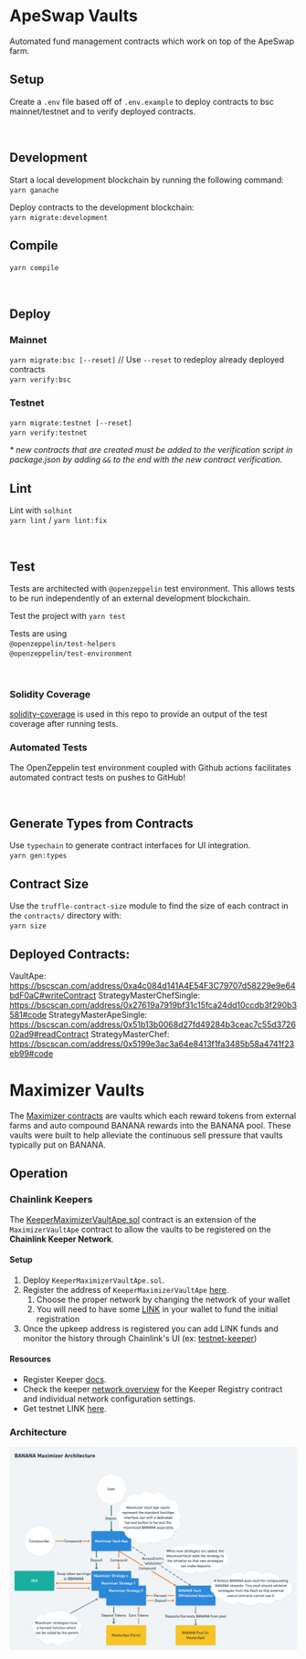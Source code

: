 # ApeSwap Vaults
Automated fund management contracts which work on top of the ApeSwap farm.

## Setup
Create a `.env` file based off of `.env.example` to deploy contracts to bsc mainnet/testnet and to verify deployed contracts.  

</br>

## Development
Start a local development blockchain by running the following command:  
`yarn ganache`  
  
Deploy contracts to the development blockchain:  
`yarn migrate:development` 

## Compile
`yarn compile`

</br>

## Deploy 

### Mainnet
`yarn migrate:bsc [--reset]` // Use `--reset` to redeploy already deployed contracts   
`yarn verify:bsc`  

### Testnet
`yarn migrate:testnet [--reset]`  
`yarn verify:testnet`  
  
_* new contracts that are created must be added to the verification script in package.json by adding `&&` to the end with the new contract verification._


## Lint
Lint with `solhint`  
`yarn lint` / `yarn lint:fix`    

</br>

## Test
Tests are architected with `@openzeppelin` test environment. This allows tests to be run independently of an external development blockchain.   

Test the project with `yarn test`   

Tests are using  
`@openzeppelin/test-helpers`  
`@openzeppelin/test-environment` 

</br>

### Solidity Coverage
[solidity-coverage](https://www.npmjs.com/package/solidity-coverage) is used in this repo to provide an output of the test coverage after running tests.

### Automated Tests
The OpenZeppelin test environment coupled with Github actions facilitates automated contract tests on pushes to GitHub! 

</br>

## Generate Types from Contracts
Use `typechain` to generate contract interfaces for UI integration.  
`yarn gen:types`  

## Contract Size 
Use the `truffle-contract-size` module to find the size of each contract in the `contracts/` directory with:  
`yarn size`  

## Deployed Contracts:

VaultApe:                   https://bscscan.com/address/0xa4c084d141A4E54F3C79707d58229e9e64bdF0aC#writeContract
StrategyMasterChefSingle:   https://bscscan.com/address/0x27619a7919bf31c15fca24dd10ccdb3f290b3581#code
StrategyMasterApeSingle:    https://bscscan.com/address/0x51b13b0068d27fd49284b3ceac7c55d372602ad9#readContract
StrategyMasterChef:         https://bscscan.com/address/0x5199e3ac3a64e8413f1fa3485b58a4741f23eb99#code


# Maximizer Vaults
The [Maximizer contracts](./contracts/maximizer/) are vaults which each reward tokens from external farms and auto compound BANANA rewards into the BANANA pool. These vaults were built to help alleviate the continuous sell pressure that vaults typically put on BANANA.

## Operation

### Chainlink Keepers
The [KeeperMaximizerVaultApe.sol](./contracts/maximizer/KeeperMaximizerVaultApe.sol) contract is an extension of the `MaximizerVaultApe` contract to allow the vaults to be registered on the **Chainlink Keeper Network**.

#### Setup
1. Deploy `KeeperMaximizerVaultApe.sol`.
2. Register the address of `KeeperMaximizerVaultApe` [here](https://keepers.chain.link/new). 
   1. Choose the proper network by changing the network of your wallet
   2. You will need to have some [LINK](https://coinmarketcap.com/currencies/chainlink/) in your wallet to fund the initial registration
3. Once the upkeep address is registered you can add LINK funds and monitor the history through Chainlink's UI (ex: [testnet-keeper](https://keepers.chain.link/chapel/246))

#### Resources
- Register Keeper [docs](https://docs.chain.link/docs/chainlink-keepers/register-upkeep/).
- Check the keeper [network overview](https://docs.chain.link/docs/chainlink-keepers/overview/#configuration) for the Keeper Registry contract and individual network configuration settings.  
- Get testnet LINK [here](https://faucets.chain.link/chapel).  
### Architecture
<img src="./images/maximizer-vault-architecture.png">